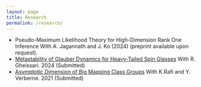 ```yaml
---
layout: page
title: Research
permalink: /research/
---
```

- Pseudo-Maximum Likelihood Theory for High-Dimension Rank One Inference With A. Jagannath and J. Ko (2024) (preprint available upon request). 
- [Metastability of Glauber Dynamics for Heavy-Tailed Spin Glasses](https://arxiv.org/abs/2407.11874) With R. Gheissari. 2024 (Submitted)
- [Asymptotic Dimension of Big Mapping Class Groups](https://arxiv.org/abs/2110.03087) With K.Rafi and Y. Verberne. 2021 (Submitted)
